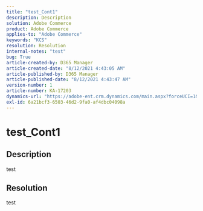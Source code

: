 ```yaml
---
title: "test_Cont1"
description: Description
solution: Adobe Commerce
product: Adobe Commerce
applies-to: "Adobe Commerce"
keywords: "KCS"
resolution: Resolution
internal-notes: "test"
bug: True
article-created-by: D365 Manager
article-created-date: "8/12/2021 4:43:05 AM"
article-published-by: D365 Manager
article-published-date: "8/12/2021 4:43:47 AM"
version-number: 1
article-number: KA-17203
dynamics-url: "https://adobe-ent.crm.dynamics.com/main.aspx?forceUCI=1&pagetype=entityrecord&etn=knowledgearticle&id=121e46c8-27fb-eb11-94ef-000d3a343687"
exl-id: 6a21bcf3-6503-46d2-9fa0-af4dbc04098a
---
```

# test_Cont1

## Description


test


## Resolution


test
